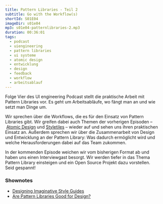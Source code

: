 ```yaml
---
title: Pattern Libraries - Teil 2
subtitle: Go with the Workflow(s)
shortId: S01E04
imageDir: s01e04
mp3: s01e04-patternlibraries-2.mp3
duration: 00:36:01
tags:
  - podcast
  - uiengineering
  - pattern libraries
  - ui systeme
  - atomic design
  - entwicklung
  - design
  - feedback
  - workflow
  - arbeitsablauf
---
```


Folge Vier des UI engineering Podcast stellt die praktische Arbeit mit Pattern Libraries vor.
Es geht um Arbeitsabläufe, wo fängt man an und wie setzt man Dinge um.

<!-- more -->

Wir sprechen über die Workflows, die es für den Einsatz von Pattern Libraries gibt. Wir greifen dabei auch Themen der vorherigen Episoden – [Atomic Design](https://www.uiengineering.de/podcast/s01e01-atomic-design.html) und [Styletiles](https://www.uiengineering.de/podcast/s01e02-styletiles.html) – wieder auf und sehen uns ihren praktischen Einsatz an. Außerdem sprechen wir über die Zusammenarbeit von Design und Entwicklung an der Pattern Library: Was dadurch ermöglicht wird und welche Herausforderungen dabei auf das Team zukommen.

In der kommenden Episode weichen wir vom bisherigen Format ab und haben uns einen Interviewgast besorgt.
Wir werden tiefer in das Thema Pattern Library einsteigen und ein Open Source Projekt dazu vorstellen.
Seid gespannt!

### Shownotes

- [Designing Imaginative Style Guides](https://24ways.org/2016/designing-imaginative-style-guides/)
- [Are Pattern Libraries Good for Design?](https://medium.com/@jasonjulien/are-pattern-libraries-good-for-design-e344c6ba0057#.rjn2yvel0)
